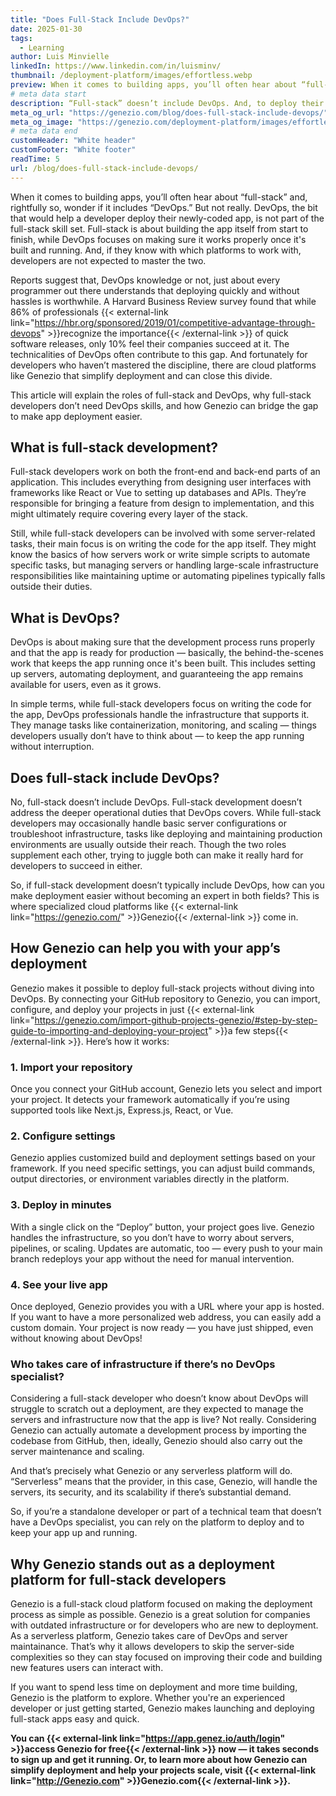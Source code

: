 ```yaml
---
title: "Does Full-Stack Include DevOps?"
date: 2025-01-30
tags:
  - Learning
author: Luis Minvielle
linkedIn: https://www.linkedin.com/in/luisminv/
thumbnail: /deployment-platform/images/effortless.webp
preview: When it comes to building apps, you’ll often hear about “full-stack” and, rightfully so, wonder if it includes “DevOps.” But not really. DevOps, the bit that would help a developer deploy their newly-coded app, is not part of the full-stack skill set.
# meta data start
description: “Full-stack” doesn’t include DevOps. And, to deploy their apps, developers can use platforms like Genezio.
meta_og_url: "https://genezio.com/blog/does-full-stack-include-devops/"
meta_og_image: "https://genezio.com/deployment-platform/images/effortless.webp"
# meta data end
customHeader: "White header"
customFooter: "White footer"
readTime: 5
url: /blog/does-full-stack-include-devops/
---
```


When it comes to building apps, you’ll often hear about “full-stack” and, rightfully so, wonder if it includes “DevOps.” But not really. DevOps, the bit that would help a developer deploy their newly-coded app, is not part of the full-stack skill set. Full-stack is about building the app itself from start to finish, while DevOps focuses on making sure it works properly once it's built and running. And, if they know with which platforms to work with, developers are not expected to master the two.

Reports suggest that, DevOps knowledge or not, just about every programmer out there understands that deploying quickly and without hassles is worthwhile. A Harvard Business Review survey found that while 86% of professionals {{< external-link link="https://hbr.org/sponsored/2019/01/competitive-advantage-through-devops" >}}recognize the importance{{< /external-link >}} of quick software releases, only 10% feel their companies succeed at it. The technicalities of DevOps often contribute to this gap. And fortunately for developers who haven’t mastered the discipline, there are cloud platforms like Genezio that simplify deployment and can close this divide.

This article will explain the roles of full-stack and DevOps, why full-stack developers don’t need DevOps skills, and how Genezio can bridge the gap to make app deployment easier.

## What is full-stack development?

Full-stack developers work on both the front-end and back-end parts of an application. This includes everything from designing user interfaces with frameworks like React or Vue to setting up databases and APIs. They’re responsible for bringing a feature from design to implementation, and this might ultimately require covering every layer of the stack.

Still, while full-stack developers can be involved with some server-related tasks, their main focus is on writing the code for the app itself. They might know the basics of how servers work or write simple scripts to automate specific tasks, but managing servers or handling large-scale infrastructure responsibilities like maintaining uptime or automating pipelines typically falls outside their duties.

## What is DevOps?

DevOps is about making sure that the development process runs properly and that the app is ready for production — basically, the behind-the-scenes work that keeps the app running once it's been built. This includes setting up servers, automating deployment, and guaranteeing the app remains available for users, even as it grows.

In simple terms, while full-stack developers focus on writing the code for the app, DevOps professionals handle the infrastructure that supports it. They manage tasks like containerization, monitoring, and scaling — things developers usually don’t have to think about — to keep the app running without interruption.

## Does full-stack include DevOps?

No, full-stack doesn’t include DevOps. Full-stack development doesn’t address the deeper operational duties that DevOps covers. While full-stack developers may occasionally handle basic server configurations or troubleshoot infrastructure, tasks like deploying and maintaining production environments are usually outside their reach. Though the two roles supplement each other, trying to juggle both can make it really hard for developers to succeed in either.

So, if full-stack development doesn’t typically include DevOps, how can you make deployment easier without becoming an expert in both fields? This is where specialized cloud platforms like {{< external-link link="https://genezio.com/" >}}Genezio{{< /external-link >}} come in.

## How Genezio can help you with your app’s deployment

Genezio makes it possible to deploy full-stack projects without diving into DevOps. By connecting your GitHub repository to Genezio, you can import, configure, and deploy your projects in just {{< external-link link="https://genezio.com/import-github-projects-genezio/#step-by-step-guide-to-importing-and-deploying-your-project" >}}a few steps{{< /external-link >}}. Here’s how it works:

### 1. Import your repository

Once you connect your GitHub account, Genezio lets you select and import your project. It detects your framework automatically if you’re using supported tools like Next.js, Express.js, React, or Vue.

### 2. Configure settings

Genezio applies customized build and deployment settings based on your framework. If you need specific settings, you can adjust build commands, output directories, or environment variables directly in the platform.

### 3. Deploy in minutes

With a single click on the “Deploy” button, your project goes live. Genezio handles the infrastructure, so you don’t have to worry about servers, pipelines, or scaling. Updates are automatic, too — every push to your main branch redeploys your app without the need for manual intervention.

### 4. See your live app

Once deployed, Genezio provides you with a URL where your app is hosted. If you want to have a more personalized web address, you can easily add a custom domain. Your project is now ready — you have just shipped, even without knowing about DevOps!

### Who takes care of infrastructure if there’s no DevOps specialist?

Considering a full-stack developer who doesn’t know about DevOps will struggle to scratch out a deployment, are they expected to manage the servers and infrastructure now that the app is live? Not really. Considering Genezio can actually automate a development process by importing the codebase from GitHub, then, ideally, Genezio should also carry out the server maintenance and scaling.

And that’s precisely what Genezio or any serverless platform will do. “Serverless” means that the provider, in this case, Genezio, will handle the servers, its security, and its scalability if there’s substantial demand.

So, if you’re a standalone developer or part of a technical team that doesn’t have a DevOps specialist, you can rely on the platform to deploy and to keep your app up and running.

## Why Genezio stands out as a deployment platform for full-stack developers

Genezio is a full-stack cloud platform focused on making the deployment process as simple as possible. Genezio is a great solution for companies with outdated infrastructure or for developers who are new to deployment. As a serverless platform, Genezio takes care of DevOps and server maintainance. That’s why it allows developers to skip the server-side complexities so they can stay focused on improving their code and building new features users can interact with.

If you want to spend less time on deployment and more time building, Genezio is the platform to explore. Whether you're an experienced developer or just getting started, Genezio makes launching and deploying full-stack apps easy and quick.

**You can {{< external-link link="https://app.genez.io/auth/login" >}}access Genezio for free{{< /external-link >}} now — it takes seconds to sign up and get it running. Or, to learn more about how Genezio can simplify deployment and help your projects scale, visit {{< external-link link="http://Genezio.com" >}}Genezio.com{{< /external-link >}}.**
